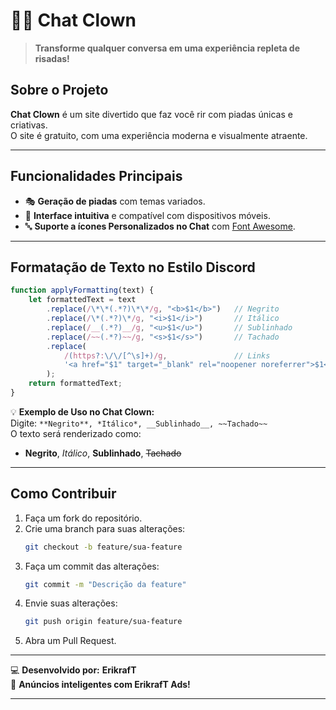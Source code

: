 # 🤡💬 **Chat Clown**  

> **Transforme qualquer conversa em uma experiência repleta de risadas!**  

## **Sobre o Projeto**  
**Chat Clown** é um site divertido que faz você rir com piadas únicas e criativas.  
O site é gratuito, com uma experiência moderna e visualmente atraente.  

---

## **Funcionalidades Principais**  
- 🎭 **Geração de piadas** com temas variados.  
- 🌟 **Interface intuitiva** e compatível com dispositivos móveis.  
- 🔤 **Suporte a ícones Personalizados no Chat** com [Font Awesome](https://fontawesome.com/).  

---

## **Formatação de Texto no Estilo Discord**  

```javascript
function applyFormatting(text) {
    let formattedText = text
        .replace(/\*\*(.*?)\*\*/g, "<b>$1</b>")   // Negrito
        .replace(/\*(.*?)\*/g, "<i>$1</i>")       // Itálico
        .replace(/__(.*?)__/g, "<u>$1</u>")       // Sublinhado
        .replace(/~~(.*?)~~/g, "<s>$1</s>")       // Tachado
        .replace(
            /(https?:\/\/[^\s]+)/g,               // Links
            '<a href="$1" target="_blank" rel="noopener noreferrer">$1</a>'
        );
    return formattedText;
}
```

💡 **Exemplo de Uso no Chat Clown:**  
Digite: `**Negrito**, *Itálico*, __Sublinhado__, ~~Tachado~~`  
O texto será renderizado como:  
- **Negrito**, *Itálico*, __Sublinhado__, ~~Tachado~~  

---

## **Como Contribuir**  
1. Faça um fork do repositório.  
2. Crie uma branch para suas alterações:  
   ```bash
   git checkout -b feature/sua-feature
   ```  
3. Faça um commit das alterações:  
   ```bash
   git commit -m "Descrição da feature"
   ```  
4. Envie suas alterações:  
   ```bash
   git push origin feature/sua-feature
   ```  
5. Abra um Pull Request.  

---

💻 **Desenvolvido por:** **ErikrafT**  
📢 **Anúncios inteligentes com ErikrafT Ads!**  

--- 
